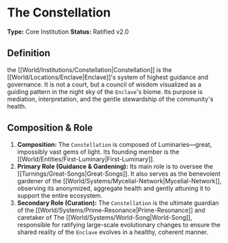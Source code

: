 # The Constellation

**Type:** Core Institution
**Status:** Ratified v2.0

## Definition

the [[World/Institutions/Constellation|Constellation]] is the [[World/Locations/Enclave|Enclave]]'s system of highest guidance and governance. It is not a court, but a council of wisdom visualized as a guiding pattern in the night sky of the `Enclave`'s biome. Its purpose is mediation, interpretation, and the gentle stewardship of the community's health.

## Composition & Role

1.  **Composition:** The `Constellation` is composed of Luminaries—great, impossibly vast gems of light. Its founding member is the [[World/Entities/First-Luminary|First-Luminary]].
2.  **Primary Role (Guidance & Gardening):** Its main role is to oversee the [[Turnings/Great-Songs|Great-Songs]]. It also serves as the benevolent gardener of the [[World/Systems/Mycelial-Network|Mycelial-Network]], observing its anonymized, aggregate health and gently attuning it to support the entire ecosystem.
3.  **Secondary Role (Curation):** The `Constellation` is the ultimate guardian of the [[World/Systems/Prime-Resonance|Prime-Resonance]] and caretaker of The [[World/Systems/World-Song|World-Song]], responsible for ratifying large-scale evolutionary changes to ensure the shared reality of the `Enclave` evolves in a healthy, coherent manner.

